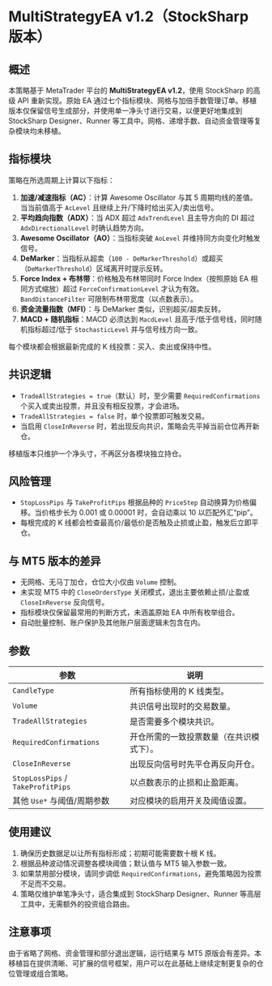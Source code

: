 # MultiStrategyEA v1.2（StockSharp 版本）

## 概述
本策略基于 MetaTrader 平台的 **MultiStrategyEA v1.2**，使用 StockSharp 的高级 API 重新实现。原始 EA 通过七个指标模块、网格与加倍手数管理订单。移植版本仅保留信号生成部分，并使用单一净头寸进行交易，以便更好地集成到 StockSharp Designer、Runner 等工具中。网格、递增手数、自动资金管理等复杂模块均未移植。

## 指标模块
策略在所选周期上计算以下指标：

1. **加速/减速指标（AC）**：计算 Awesome Oscillator 与其 5 周期均线的差值。当当前值高于 `AcLevel` 且继续上升/下降时给出买入/卖出信号。
2. **平均趋向指数（ADX）**：当 ADX 超过 `AdxTrendLevel` 且主导方向的 DI 超过 `AdxDirectionalLevel` 时确认趋势方向。
3. **Awesome Oscillator（AO）**：当指标突破 `AoLevel` 并维持同方向变化时触发信号。
4. **DeMarker**：当指标从超卖（`100 - DeMarkerThreshold`）或超买（`DeMarkerThreshold`）区域离开时提示反转。
5. **Force Index + 布林带**：价格触及布林带同时 Force Index（按照原始 EA 相同方式缩放）超过 `ForceConfirmationLevel` 才认为有效。`BandDistanceFilter` 可限制布林带宽度（以点数表示）。
6. **资金流量指数（MFI）**：与 DeMarker 类似，识别超买/超卖反转。
7. **MACD + 随机指标**：MACD 必须达到 `MacdLevel` 且高于/低于信号线，同时随机指标超过/低于 `StochasticLevel` 并与信号线方向一致。

每个模块都会根据最新完成的 K 线投票：买入、卖出或保持中性。

## 共识逻辑
- `TradeAllStrategies = true`（默认）时，至少需要 `RequiredConfirmations` 个买入或卖出投票，并且没有相反投票，才会进场。
- `TradeAllStrategies = false` 时，单个投票即可触发交易。
- 当启用 `CloseInReverse` 时，若出现反向共识，策略会先平掉当前仓位再开新仓。

移植版本只维护一个净头寸，不再区分各模块独立持仓。

## 风险管理
- `StopLossPips` 与 `TakeProfitPips` 根据品种的 `PriceStep` 自动换算为价格偏移。当价格步长为 0.001 或 0.00001 时，会自动乘以 10 以匹配外汇“pip”。
- 每根完成的 K 线都会检查最高价/最低价是否触及止损或止盈，触发后立即平仓。

## 与 MT5 版本的差异
- 无网格、无马丁加仓，仓位大小仅由 `Volume` 控制。
- 未实现 MT5 中的 `CloseOrdersType` 关闭模式，退出主要依赖止损/止盈或 `CloseInReverse` 反向信号。
- 指标模块仅保留最常用的判断方式，未涵盖原始 EA 中所有枚举组合。
- 自动批量控制、账户保护及其他账户层面逻辑未包含在内。

## 参数
| 参数 | 说明 |
|------|------|
| `CandleType` | 所有指标使用的 K 线类型。 |
| `Volume` | 共识信号出现时的交易数量。 |
| `TradeAllStrategies` | 是否需要多个模块共识。 |
| `RequiredConfirmations` | 开仓所需的一致投票数量（在共识模式下）。 |
| `CloseInReverse` | 出现反向信号时先平仓再反向开仓。 |
| `StopLossPips` / `TakeProfitPips` | 以点数表示的止损和止盈距离。 |
| 其他 `Use*` 与阈值/周期参数 | 对应模块的启用开关及阈值设置。 |

## 使用建议
1. 确保历史数据足以让所有指标形成；初期可能需要数十根 K 线。
2. 根据品种波动情况调整各模块阈值；默认值与 MT5 输入参数一致。
3. 如果禁用部分模块，请同步调低 `RequiredConfirmations`，避免策略因为投票不足而不交易。
4. 策略仅维护单笔净头寸，适合集成到 StockSharp Designer、Runner 等高层工具中，无需额外的投资组合路由。

## 注意事项
由于省略了网格、资金管理和部分退出逻辑，运行结果与 MT5 原版会有差异。本移植旨在提供清晰、可扩展的信号框架，用户可以在此基础上继续定制更复杂的仓位管理或组合策略。
